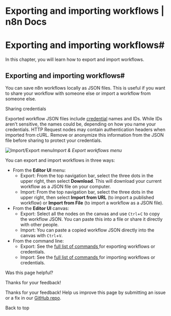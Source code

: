 # Exporting and importing workflows | n8n Docs

[ ](https://github.com/n8n-io/n8n-docs/edit/main/docs/courses/level-one/chapter-6.md "Edit this page")

# Exporting and importing workflows#

In this chapter, you will learn how to export and import workflows.

## Exporting and importing workflows#

You can save n8n workflows locally as JSON files. This is useful if you want to share your workflow with someone else or import a workflow from someone else.

Sharing credentials

Exported workflow JSON files include [credential](../../../glossary/#credential-n8n) names and IDs. While IDs aren't sensitive, the names could be, depending on how you name your credentials. HTTP Request nodes may contain authentication headers when imported from cURL. Remove or anonymize this information from the JSON file before sharing to protect your credentials.

![Import/Export menu](/_images/courses/level-one/chapter-six/l1-c6-import-export-menu.png)_Import & Export workflows menu_

You can export and import workflows in three ways:

  * From the **Editor UI** menu:
    * Export: From the top navigation bar, select the three dots in the upper right, then select **Download**. This will download your current workflow as a JSON file on your computer.
    * Import: From the top navigation bar, select the three dots in the upper right, then select **Import from URL** (to import a published workflow) or **Import from File** (to import a workflow as a JSON file).
  * From the **Editor UI** canvas:
    * Export: Select all the nodes on the canvas and use `Ctrl`+`C` to copy the workflow JSON. You can paste this into a file or share it directly with other people.
    * Import: You can paste a copied workflow JSON directly into the canvas with `Ctrl`+`V`.
  * From the command line:
    * Export: See the [full list of commands ](../../../hosting/cli-commands/) for exporting workflows or credentials.
    * Import: See the [full list of commands ](../../../hosting/cli-commands/#import-workflows-and-credentials) for importing workflows or credentials.

Was this page helpful? 

Thanks for your feedback! 

Thanks for your feedback! Help us improve this page by submitting an issue or a fix in our [GitHub repo](https://github.com/n8n-io/n8n-docs). 

Back to top
